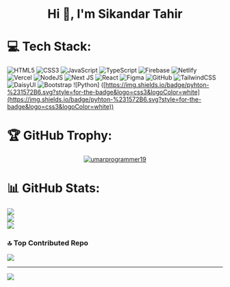 <h1 align="center">Hi 👋, I'm Sikandar Tahir</h1>

# 💻 Tech Stack:
![HTML5](https://img.shields.io/badge/html5-%23E34F26.svg?style=for-the-badge&logo=html5&logoColor=white) ![CSS3](https://img.shields.io/badge/css3-%231572B6.svg?style=for-the-badge&logo=css3&logoColor=white) ![JavaScript](https://img.shields.io/badge/javascript-%23323330.svg?style=for-the-badge&logo=javascript&logoColor=%23F7DF1E) ![TypeScript](https://img.shields.io/badge/typescript-%23007ACC.svg?style=for-the-badge&logo=typescript&logoColor=white) ![Firebase](https://img.shields.io/badge/firebase-%23039BE5.svg?style=for-the-badge&logo=firebase) ![Netlify](https://img.shields.io/badge/netlify-%23000000.svg?style=for-the-badge&logo=netlify&logoColor=#00C7B7) ![Vercel](https://img.shields.io/badge/vercel-%23000000.svg?style=for-the-badge&logo=vercel&logoColor=white) ![NodeJS](https://img.shields.io/badge/node.js-6DA55F?style=for-the-badge&logo=node.js&logoColor=white) ![Next JS](https://img.shields.io/badge/Next-black?style=for-the-badge&logo=next.js&logoColor=white) ![React](https://img.shields.io/badge/react-%2320232a.svg?style=for-the-badge&logo=react&logoColor=%2361DAFB) ![Figma](https://img.shields.io/badge/figma-%23F24E1E.svg?style=for-the-badge&logo=figma&logoColor=white) ![GitHub](https://img.shields.io/badge/github-%23121011.svg?style=for-the-badge&logo=github&logoColor=white) ![TailwindCSS](https://img.shields.io/badge/tailwindcss-%2338B2AC.svg?style=for-the-badge&logo=tailwind-css&logoColor=white) ![DaisyUI](https://img.shields.io/badge/daisyui-5A0EF8?style=for-the-badge&logo=daisyui&logoColor=white) ![Bootstrap](https://img.shields.io/badge/bootstrap-%238511FA.svg?style=for-the-badge&logo=bootstrap&logoColor=white) ![Python] ([https://img.shields.io/badge/pyhton-%231572B6.svg?style=for-the-badge&logo=css3&logoColor=white](https://img.shields.io/badge/pyhton-%231572B6.svg?style=for-the-badge&logo=css3&logoColor=white))

# 🏆 GitHub Trophy:
<p align="center"> 
  <a href="https://github.com/ryo-ma/github-profile-trophy">
    <img src="https://github-profile-trophy.vercel.app/?username=SikandarTahir23&theme=radical" alt="umarprogrammer19" />
  </a> 
</p>

# 📊 GitHub Stats:
![](https://github-readme-stats.vercel.app/api?username=SikandarTahir23&theme=radical&hide_border=false&include_all_commits=false&count_private=false)<br/>
![](https://github-readme-streak-stats.herokuapp.com/?user=SIkandarTahir23&theme=radical&hide_border=false)<br/>
![](https://github-readme-stats.vercel.app/api/top-langs/?username=umarprogrammer19&theme=radical&hide_border=false&include_all_commits=false&count_private=false&layout=compact)

### 🔝 Top Contributed Repo
![](https://github-contributor-stats.vercel.app/api?username=SikandarTahir23&limit=5&theme=dark&combine_all_yearly_contributions=true)

---
[![](https://visitcount.itsvg.in/api?id=umarprogrammer19&icon=0&color=0)](https://visitcount.itsvg.in)

<!-- Proudly created with GPRM ( https://gprm.itsvg.in ) -->
